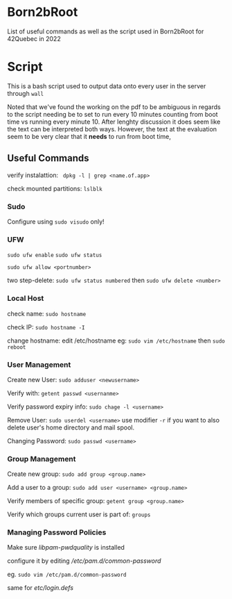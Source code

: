 # Born2bRoot #
List of useful commands as well as the script used in Born2bRoot for 42Quebec in 2022

# Script #

This is a bash script used to output data onto every user in the server through `wall`

Noted that we've found the working on the pdf to be ambiguous in regards to the script needing be to set to run every 10 minutes counting from boot time vs running every minute 10. After lenghty discussion it does seem like the text can be interpreted both ways.
However, the text at the evaluation seem to be very clear that it **needs** to run from boot time, 

## Useful Commands ##

verify instalattion:
` dpkg -l | grep <name.of.app>`

check mounted partitions:
`lslblk`

### Sudo ###
Configure using `sudo visudo` only!

### UFW ###
`sudo ufw enable`
`sudo ufw status`

`sudo ufw allow <portnumber>`

two step-delete: `sudo ufw status numbered` then `sudo ufw delete <number>`

### Local Host ###
check name: `sudo hostname`

check IP: `sudo hostname -I`

change hostname: edit /etc/hostname 
eg: `sudo vim /etc/hostname` then `sudo reboot` 

### User Management ###
Create new User:
`sudo adduser <newusername>`

Verify with:
`getent passwd <usernanme>`

Verify password expiry info:
`sudo chage -l <username>`


Remove User:
`sudo userdel <username>`
use modifier `-r` if you want to also delete user's home directory and mail spool.

Changing Password:
`sudo passwd <username>`

### Group Management ###
Create new group:
`sudo add group <group.name>`

Add a user to a group:
`sudo add user <username> <group.name>`

Verify members of specific group:
`getent group <group.name>`

Verify which groups current user is part of:
`groups`

### Managing Password Policies ###
Make sure _libpam-pwdquality_ is installed

configure it by editing _/etc/pam.d/common-password_

eg. `sudo vim /etc/pam.d/common-password`

same for _etc/login.defs_
